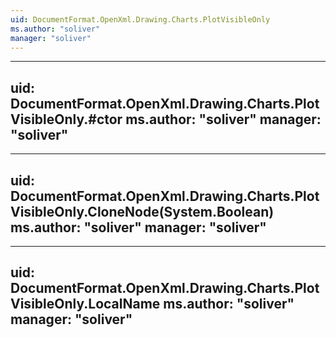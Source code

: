 ```yaml
---
uid: DocumentFormat.OpenXml.Drawing.Charts.PlotVisibleOnly
ms.author: "soliver"
manager: "soliver"
---
```


---
uid: DocumentFormat.OpenXml.Drawing.Charts.PlotVisibleOnly.#ctor
ms.author: "soliver"
manager: "soliver"
---

---
uid: DocumentFormat.OpenXml.Drawing.Charts.PlotVisibleOnly.CloneNode(System.Boolean)
ms.author: "soliver"
manager: "soliver"
---

---
uid: DocumentFormat.OpenXml.Drawing.Charts.PlotVisibleOnly.LocalName
ms.author: "soliver"
manager: "soliver"
---
